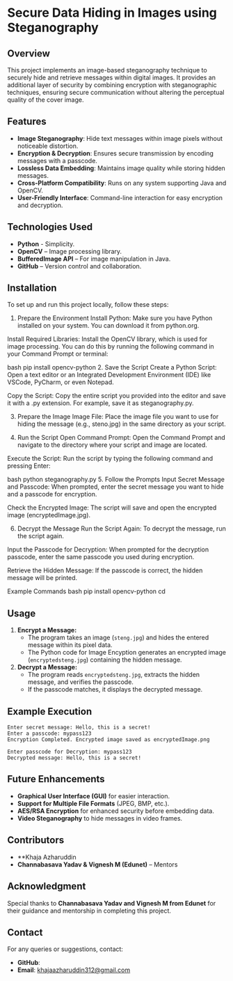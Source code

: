 # Secure Data Hiding in Images using Steganography

## Overview
This project implements an image-based steganography technique to securely hide and retrieve messages within digital images. It provides an additional layer of security by combining encryption with steganographic techniques, ensuring secure communication without altering the perceptual quality of the cover image.

## Features
- **Image Steganography**: Hide text messages within image pixels without noticeable distortion.
- **Encryption & Decryption**: Ensures secure transmission by encoding messages with a passcode.
- **Lossless Data Embedding**: Maintains image quality while storing hidden messages.
- **Cross-Platform Compatibility**: Runs on any system supporting Java and OpenCV.
- **User-Friendly Interface**: Command-line interaction for easy encryption and decryption.

## Technologies Used
- **Python** - Simplicity.
- **OpenCV** – Image processing library.
- **BufferedImage API** – For image manipulation in Java.
- **GitHub** – Version control and collaboration.

## Installation
To set up and run this project locally, follow these steps:

1. Prepare the Environment
Install Python: Make sure you have Python installed on your system. You can download it from python.org.

Install Required Libraries: Install the OpenCV library, which is used for image processing. You can do this by running the following command in your Command Prompt or terminal:

bash
pip install opencv-python
2. Save the Script
Create a Python Script: Open a text editor or an Integrated Development Environment (IDE) like VSCode, PyCharm, or even Notepad.

Copy the Script: Copy the entire script you provided into the editor and save it with a .py extension. For example, save it as steganography.py.

3. Prepare the Image
Image File: Place the image file you want to use for hiding the message (e.g., steno.jpg) in the same directory as your script.

4. Run the Script
Open Command Prompt: Open the Command Prompt and navigate to the directory where your script and image are located.

Execute the Script: Run the script by typing the following command and pressing Enter:

bash
python steganography.py
5. Follow the Prompts
Input Secret Message and Passcode: When prompted, enter the secret message you want to hide and a passcode for encryption.

Check the Encrypted Image: The script will save and open the encrypted image (encryptedImage.jpg).

6. Decrypt the Message
Run the Script Again: To decrypt the message, run the script again.

Input the Passcode for Decryption: When prompted for the decryption passcode, enter the same passcode you used during encryption.

Retrieve the Hidden Message: If the passcode is correct, the hidden message will be printed.

Example Commands
bash
pip install opencv-python
cd 


## Usage
1. **Encrypt a Message:**
   - The program takes an image (`steng.jpg`) and hides the entered message within its pixel data.
   - The Python code for Image Encyption generates an encrypted image (`encryptedsteng.jpg`) containing the hidden message.
2. **Decrypt a Message:**
   - The program reads `encryptedsteng.jpg`, extracts the hidden message, and verifies the passcode.
   - If the passcode matches, it displays the decrypted message.

## Example Execution
```
Enter secret message: Hello, this is a secret!
Enter a passcode: mypass123
Encryption Completed. Encrypted image saved as encryptedImage.png
```

```
Enter passcode for Decryption: mypass123
Decrypted message: Hello, this is a secret!
```

## Future Enhancements
- **Graphical User Interface (GUI)** for easier interaction.
- **Support for Multiple File Formats** (JPEG, BMP, etc.).
- **AES/RSA Encryption** for enhanced security before embedding data.
- **Video Steganography** to hide messages in video frames.

## Contributors
- **Khaja Azharuddin
- **Channabasava Yadav & Vignesh M (Edunet)** – Mentors

## Acknowledgment
Special thanks to **Channabasava Yadav and Vignesh M from Edunet** for their guidance and mentorship in completing this project.

## Contact
For any queries or suggestions, contact:
- **GitHub**:
- **Email**: khajaazharuddin312@gmail.com
